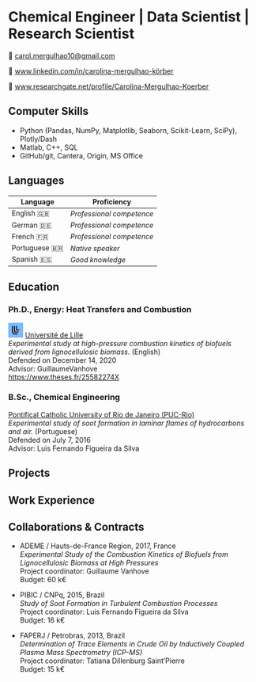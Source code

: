 # Chemical Engineer | Data Scientist | Research Scientist

:e-mail: carol.mergulhao10@gmail.com

:briefcase: www.linkedin.com/in/carolina-mergulhao-körber

:microscope: www.researchgate.net/profile/Carolina-Mergulhao-Koerber

## Computer Skills

- Python (Pandas, NumPy, Matplotlib, Seaborn, Scikit-Learn, SciPy), Plotly/Dash
- Matlab, C++, SQL
- GitHub/git, Cantera, Origin, MS Office

## Languages 

| Language         | Proficiency                |
|------------------|----------------------------|
| English :gb:     | *Professional competence*  |
| German :de:      | *Professional competence*  |
| French :fr:      | *Professional competence*  |
| Portuguese 🇧🇷    | *Native speaker*           |
| Spanish :es:     | *Good knowledge*           |


## Education

### Ph.D., Energy: Heat Transfers and Combustion  
![Logo](/images/universite_de_lille_logo.jpeg)
[Université de Lille](https://www.univ-lille.fr)  
*Experimental study at high-pressure combustion kinetics of biofuels derived from lignocellulosic biomass.* (English)
<br>
Defended on December 14, 2020
<br>
Advisor: GuillaumeVanhove
<br>
https://www.theses.fr/25582274X


###  B.Sc., Chemical Engineering  
[Pontifical Catholic University of Rio de Janeiro (PUC-Rio)](http://www.puc-rio.br/english/)  
*Experimental study of soot formation in laminar flames of hydrocarbons and air.* (Portuguese)
<br>
Defended on July 7, 2016
<br>
Advisor: Luis Fernando Figueira da Silva


## Projects

## Work Experience

## Collaborations & Contracts

- ADEME / Hauts-de-France Region, 2017, France    
  *Experimental Study of the Combustion Kinetics of Biofuels from Lignocellulosic Biomass at High Pressures*  
  Project coordinator: Guillaume Vanhove  
  Budget: 60 k€


- PIBIC / CNPq, 2015, Brazil  
  *Study of Soot Formation in Turbulent Combustion Processes*  
  Project coordinator: Luis Fernando Figueira da Silva  
  Budget: 16 k€
 
- FAPERJ / Petrobras, 2013, Brazil  
  *Determination of Trace Elements in Crude Oil by Inductively Coupled Plasma Mass Spectrometry (ICP-MS)*  
  Project coordinator: Tatiana Dillenburg Saint’Pierre  
  Budget: 15 k€


